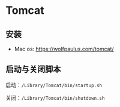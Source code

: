 # Tomcat

## 安装

* Mac os: https://wolfpaulus.com/tomcat/

## 启动与关闭脚本

启动：`/Library/Tomcat/bin/startup.sh`

关闭：`/Library/Tomcat/bin/shutdown.sh`